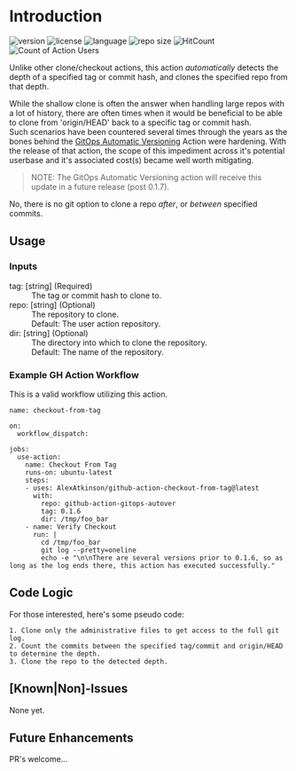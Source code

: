 # Introduction

![version](https://img.shields.io/github/v/release/AlexAtkinson/github-action-checkout-from-tag?style=flat-square)
![license](https://img.shields.io/github/license/AlexAtkinson/github-action-checkout-from-tag?style=flat-square)
![language](https://img.shields.io/github/languages/top/AlexAtkinson/github-action-checkout-from-tag?style=flat-square)
![repo size](https://img.shields.io/github/repo-size/AlexAtkinson/github-action-checkout-from-tag?style=flat-square)
![HitCount](https://hits.dwyl.com/AlexAtkinson/github-action-checkout-from-tag.svg?style=flat-square)
![Count of Action Users](https://img.shields.io/endpoint?url=https://AlexAtkinson.github.io/github-action-checkout-from-tag/github-action-checkout-from-tag.json&style=flat-square)
<!-- https://github.com/marketplace/actions/count-action-users -->

Unlike other clone/checkout actions, this action _automatically_ detects the depth of a specified tag or commit hash, and clones the specified repo from that depth.

While the shallow clone is often the answer when handling large repos with a lot of history, there are often times when it would be beneficial to be able to clone from 'origin/HEAD' back to a specific tag or commit hash.<br>
Such scenarios have been countered several times through the years as the bones behind the [GitOps Automatic Versioning](https://github.com/marketplace/actions/gitops-automatic-versioning) Action were hardening. With the release of that action, the scope of this impediment across it's potential userbase and it's associated cost(s) became well worth mitigating.

> NOTE: The GitOps Automatic Versioning action will receive this update in a future release (post 0.1.7).

No, there is no git option to clone a repo _after_, or _between_ specified commits.

## Usage

### Inputs

<dl>
  <dt>tag: [string] (Required)</dt>
    <dd>The tag or commit hash to clone to.</dd>
  <dt>repo: [string] (Optional)</dt>
    <dd>The repository to clone.<br>
    Default: The user action repository.</dd>
  <dt>dir: [string] (Optional)</dt>
    <dd>The directory into which to clone the repository.<br>
    Default: The name of the repository.</dd>
</dl>

### Example GH Action Workflow

This is a valid workflow utilizing this action.

    name: checkout-from-tag

    on:
      workflow_dispatch:

    jobs:
      use-action:
        name: Checkout From Tag
        runs-on: ubuntu-latest
        steps:
        - uses: AlexAtkinson/github-action-checkout-from-tag@latest
          with:
            repo: github-action-gitops-autover
            tag: 0.1.6
            dir: /tmp/foo_bar
        - name: Verify Checkout
          run: |
            cd /tmp/foo_bar
            git log --pretty=oneline
            echo -e "\n\nThere are several versions prior to 0.1.6, so as long as the log ends there, this action has executed successfully."

## Code Logic

For those interested, here's some pseudo code:

    1. Clone only the administrative files to get access to the full git log.
    2. Count the commits between the specified tag/commit and origin/HEAD to determine the depth.
    3. Clone the repo to the detected depth.

## [Known|Non]-Issues

None yet.

## Future Enhancements

PR's welcome...
